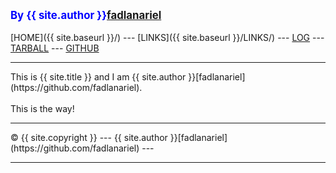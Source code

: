 ---
---
<span style="color:blue; font-weight:bold; font-size:larger;">By {{ site.author }}[fadlanariel](https://github.com/fadlanariel)</span>
<br><br>
[HOME]({{ site.baseurl }}/) ---
[LINKS]({{ site.baseurl }}/LINKS/) ---
[LOG](TXT/mylog.txt) ---
[TARBALL](SandBox/fadlanariel.tar.bz2) ---
[GITHUB](https://github.com/fadlanariel/os222/)
<br>
<hr>
This is {{ site.title }} and I am {{ site.author }}[fadlanariel](https://github.com/fadlanariel).
<br><br>
This is the way!
<br>
<hr>
&copy; {{ site.copyright }} --- {{ site.author }}[fadlanariel](https://github.com/fadlanariel) --- 
<hr>
<br>
